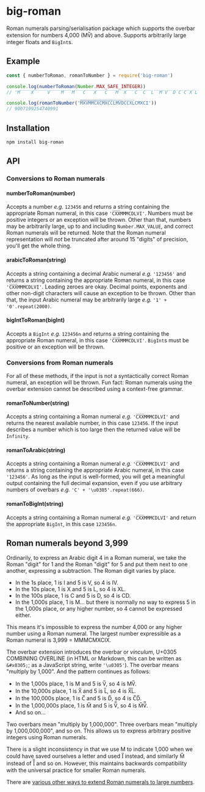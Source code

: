 # big-roman

Roman numerals parsing/serialisation package which supports the overbar extension for numbers 4,000 (MV&#x0305;) and above. Supports arbitrarily large integer floats and `BigInt`s.

## Example

```js
const { numberToRoman, romanToNumber } = require('big-roman')

console.log(numberToRoman(Number.MAX_SAFE_INTEGER))
// 'M̅̅̅̅X̅̅̅̅̅V̅̅̅̅M̅̅̅M̅̅̅C̅̅̅X̅̅̅C̅̅̅M̅̅X̅̅̅C̅̅C̅̅L̅̅M̅V̅̅D̅C̅C̅X̅L̅CMXCI'

console.log(romanToNumber('M̅̅̅̅X̅̅̅̅̅V̅̅̅̅M̅̅̅M̅̅̅C̅̅̅X̅̅̅C̅̅̅M̅̅X̅̅̅C̅̅C̅̅L̅̅M̅V̅̅D̅C̅C̅X̅L̅CMXCI'))
// 9007199254740991
```

## Installation

```sh
npm install big-roman
```

## API

### Conversions to Roman numerals

#### numberToRoman(number)

Accepts a number *e.g.* `123456` and returns a string containing the appropriate Roman numeral, in this case `'C̅X̅X̅MMMCDLVI'`. Numbers must be positive integers or an exception will be thrown. Other than that, numbers may be arbitrarily large, up to and including `Number.MAX_VALUE`, and correct Roman numerals will be returned. Note that the Roman numeral representation will *not* be truncated after around 15 "digits" of precision, you'll get the whole thing.

#### arabicToRoman(string)

Accepts a string containing a decimal Arabic numeral *e.g.* `'123456'` and returns a string containing the appropriate Roman numeral, in this case `'C̅X̅X̅MMMCDLVI'`. Leading zeroes are okay. Decimal points, exponents and other non-digit characters will cause an exception to be thrown. Other than that, the input Arabic numeral may be arbitrarily large *e.g.* `'1' + '0'.repeat(2000)`.

#### bigIntToRoman(bigInt)

Accepts a `BigInt` *e.g.* `123456n` and returns a string containing the appropriate Roman numeral, in this case `'C̅X̅X̅MMMCDLVI'`. `BigInt`s must be positive or an exception will be thrown.

### Conversions from Roman numerals

For all of these methods, if the input is not a syntactically correct Roman numeral, an exception will be thrown. Fun fact: Roman numerals using the overbar extension cannot be described using a context-free grammar.

#### romanToNumber(string)

Accepts a string containing a Roman numeral *e.g.* `'C̅X̅X̅MMMCDLVI'` and returns the nearest available number, in this case `123456`. If the input describes a number which is too large then the returned value will be `Infinity`.

#### romanToArabic(string)

Accepts a string containing a Roman numeral *e.g.* `'C̅X̅X̅MMMCDLVI'` and returns a string containing the appropriate Arabic numeral, in this case `'123456'`. As long as the input is well-formed, you will get a meaningful output containing the full decimal expansion, even if you use arbitrary numbers of overbars *e.g.* `'C' + '\u0305'.repeat(666)`.

#### romanToBigInt(string)

Accepts a string containing a Roman numeral *e.g.* `'C̅X̅X̅MMMCDLVI'` and return the appropriate `BigInt`, in this case `123456n`.

## Roman numerals beyond 3,999

Ordinarily, to express an Arabic digit 4 in a Roman numeral, we take the Roman "digit" for 1 and the Roman "digit" for 5 and put them next to one another, expressing a subtraction. The Roman digit varies by place.

* In the 1s place, 1 is I and 5 is V, so 4 is IV.
* In the 10s place, 1 is X and 5 is L, so 4 is XL.
* In the 100s place, 1 is C and 5 is D, so 4 is CD.
* In the 1,000s place, 1 is M... but there is normally no way to express 5 in the 1,000s place, or any higher number, so 4 cannot be expressed either.

This means it's impossible to express the number 4,000 or any higher number using a Roman numeral. The largest number expressible as a Roman numeral is 3,999 = MMMCMXCIX.

The overbar extension introduces the overbar or *vinculum*, U+0305 COMBINING OVERLINE (in HTML or Markdown, this can be written as `&#x0305;`; as a JavaScript string, write `'\u0305'`). The overbar means "multiply by 1,000". And the pattern continues as follows:

* In the 1,000s place, 1 is M and 5 is V&#x0305;, so 4 is MV&#x0305;.
* In the 10,000s place, 1 is X&#x0305; and 5 is L&#x0305;, so 4 is X&#x0305;L&#x0305;.
* In the 100,000s place, 1 is C&#x0305; and 5 is D&#x0305;, so 4 is C&#x0305;D&#x0305;.
* In the 1,000,000s place, 1 is M&#x0305; and 5 is V&#x0305;&#x0305;, so 4 is M&#x0305;V&#x0305;&#x0305;.
* And so on...

Two overbars mean "multiply by 1,000,000". Three overbars mean "multiply by 1,000,000,000", and so on. This allows us to express arbitrary positive integers using Roman numerals.

There is a slight inconsistency in that we use M to indicate 1,000 when we could have saved ourselves a letter and used I&#x0305; instead, and similarly M&#x0305; instead of I&#x0305;&#x0305; and so on. However, this maintains backwards compatibility with the universal practice for smaller Roman numerals.

There are [various other ways to extend Roman numerals to large numbers](https://en.wikipedia.org/wiki/Roman_numerals#Large_numbers).
